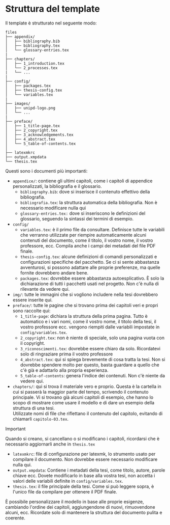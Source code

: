 # Struttura del template

Il template è strutturato nel seguente modo:
```
files
├── appendix/
│   ├── bibliography.bib
│   ├── bibliography.tex
│   └── glossary-entries.tex
|
├── chapters/
│   ├── 1_introduction.tex
│   └── 2_processes.tex
|   └── ...
|
├── config/
│   ├── packages.tex
│   ├── thesis-config.tex
│   └── variables.tex
|
├── images/
│   ├── unipd-logo.png
│   └── ...
|
├── preface/
│   ├── 1_title-page.tex
│   ├── 2_copyright.tex
│   ├── 3_acknowledgements.tex
│   ├── 4_abstract.tex
│   └── 5_table-of-contents.tex
│   
├── latexmkrc
├── output.xmpdata
└── thesis.tex
```

Questi sono i documenti più importanti:

- `appendice/`: contiene gli ultimi capitoli, come i capitoli di appendice personalizzati, la bibliografia e il glossario.
    - `bibliography.bib`: dove si inserisce il contenuto effettivo della bibliografia.
    - `bibliografia.tex`: la struttura automatica della bibliografia. Non è necessario modificare nulla qui
    - `glossary-entries.tex:` dove si inseriscono le definizioni del glossario, seguendo la sintassi dei termini di esempio.
- `config/`
    - `variables.tex`: è il primo file da consultare.
    Definisce tutte le variabili che verranno utilizzate per riempire automaticamente alcuni contenuti del documento, come il titolo, il vostro nome, il vostro professore, ecc.
    Compila anche i campi dei metadati del file PDF finale.
    - `thesis-config.tex`: alcune definizioni di comandi personalizzati e configurazioni specifiche del pacchetto.
    Se ci si sente abbastanza avventurosi, si possono adattare alle proprie preferenze, ma quelle fornite dovrebbero andare bene.
    - `packages.tex`: dovrebbe essere abbastanza autoesplicativo.
    È solo la dichiarazione di tutti i pacchetti usati nel progetto.
    Non c'è nulla di rilevante da vedere qui.
- `img/`: tutte le immagini che si vogliono includere nella tesi dovrebbero essere inserite qui.
- `preface/`: tutte le pagine che si trovano prima dei capitoli veri e propri sono raccolte qui:
    - `1_title-page`: dichiara la struttura della prima pagina.
        Tutto è automatico e i vari nomi, come il vostro nome, il titolo della tesi, il vostro professore ecc. vengono riempiti dalle variabili impostate in `config/variables.tex`.
    - `2_copyright.tex`: non è niente di speciale, solo una pagina vuota con il copyright.
    - `3_riconoscimenti.tex`: dovrebbe essere chiaro da solo. Ricordatevi solo di ringraziare prima il vostro professore
    - `4_abstract.tex`: qui si spiega brevemente di cosa tratta la tesi.
    Non si dovrebbe spendere molto per questo, basta guardare a quello che c'è già e adattarlo alla propria esperienza.
    - `5_table-of-contents`: genera l'indice dei contenuti. Non c'è niente da vedere qui.
- `chapters/`: qui si trova il materiale vero e proprio.
Questa è la cartella in cui si passerà la maggior parte del tempo, scrivendo il contenuto principale.
Vi si trovano già alcuni capitoli di esempio, che hanno lo scopo di mostrare come usare il modello e di dare un esempio della struttura di una tesi. \
Utilizzate nomi di file che riflettano il contenuto del capitolo, evitando di chiamarli `capitolo-03.tex`.
> [!IMPORTANT]
> Quando si creano, si cancellano o si modificano i capitoli, ricordarsi che è necessario aggiornarli anche in `thesis.tex`
- `latexmkrc`: file di configurazione per latexmk, lo strumento usato per compilare il documento. Non dovrebbe essere necessario modificare nulla qui.
- `output.xmpdata`: Contiene i metadati della tesi, come titolo, autore, parole chiave ecc. Dovete modificarlo in base alla vostra tesi, non accetta i valori delle variabili definite in `config/variables.tex`.
- `thesis.tex`: il file principale della tesi. Come si può leggere sopra, è l'unico file da compilare per ottenere il PDF finale.

È possibile personalizzare il modello in base alle proprie esigenze, cambiando l'ordine dei capitoli, aggiungendone di nuovi, rimuovendone alcuni, ecc.
Ricordate solo di mantenere la struttura del documento pulita e coerente.
